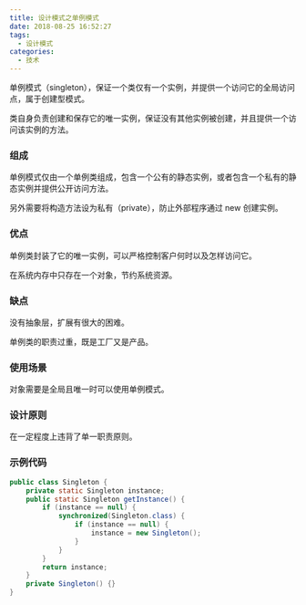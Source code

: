 ```yaml
---
title: 设计模式之单例模式
date: 2018-08-25 16:52:27
tags:
  - 设计模式
categories:
  - 技术
---
```


单例模式（singleton），保证一个类仅有一个实例，并提供一个访问它的全局访问点，属于创建型模式。

类自身负责创建和保存它的唯一实例，保证没有其他实例被创建，并且提供一个访问该实例的方法。





<!-- more -->



### 组成

单例模式仅由一个单例类组成，包含一个公有的静态实例，或者包含一个私有的静态实例并提供公开访问方法。

另外需要将构造方法设为私有（private），防止外部程序通过 new 创建实例。



### 优点

单例类封装了它的唯一实例，可以严格控制客户何时以及怎样访问它。

在系统内存中只存在一个对象，节约系统资源。



### 缺点

没有抽象层，扩展有很大的困难。

单例类的职责过重，既是工厂又是产品。



### 使用场景

对象需要是全局且唯一时可以使用单例模式。



### 设计原则

在一定程度上违背了单一职责原则。



### 示例代码

```java
public class Singleton {
    private static Singleton instance;
    public static Singleton getInstance() {
        if (instance == null) {
            synchronized(Singleton.class) {
                if (instance == null) {
                    instance = new Singleton();
                }
            }
        }
        return instance;
    }
    private Singleton() {}
}
```



